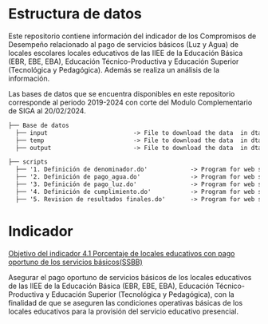 

# Estructura de datos
Este repositorio contiene información del indicador de los Compromisos de Desempeño relacionado al pago de servicios básicos (Luz y Agua) de locales escolares locales educativos de las IIEE de la Educación Básica (EBR, EBE, EBA), Educación Técnico-Productiva y Educación Superior (Tecnológica y Pedagógica). Además se realiza un análisis de la información.

Las bases de datos que se encuentra disponibles en este repositorio corresponde al periodo 2019-2024 con corte del Modulo Complementario de SIGA al 20/02/2024.

```markdown
├── Base de datos                        
  ├── input                        -> File to download the data  in dta format.
  ├── temp                         -> File to download the data  in dta format.
  ├── output                       -> File to download the data  in dta format.

├── scripts
  ├── '1. Definición de denominador.do'            -> Program for web scrapping. Return a csv file with enconded utf-8 and a data frame.
  ├── '2. Definición de pago_agua.do'              -> Program for web scrapping. Return a csv file with enconded utf-8 and a data frame.
  ├── '3. Definición de pago_luz.do'               -> Program for web scrapping. Return a csv file with enconded utf-8 and a data frame.
  ├── '4. Definición de cumplimiento.do'           -> Program for web scrapping. Return a csv file with enconded utf-8 and a data frame.
  ├── '5. Revision de resultados finales.do'       -> Program for web scrapping. Return a csv file with enconded utf-8 and a data frame.
```


# Indicador

  [Objetivo del indicador 4.1 Porcentaje de locales educativos con pago oportuno de los servicios básicos(SSBB)](url)
  
  Asegurar el pago oportuno de servicios básicos de los locales educativos de las IIEE de la Educación Básica (EBR, EBE, EBA), Educación Técnico-Productiva y Educación Superior
  (Tecnológica y Pedagógica), con la finalidad de que se aseguren las condiciones operativas básicas de los locales educativos para la provisión del servicio educativo presencial.
